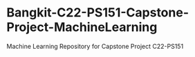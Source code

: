# Bangkit-C22-PS151-Capstone-Project-MachineLearning
Machine Learning Repository for Capstone Project C22-PS151
